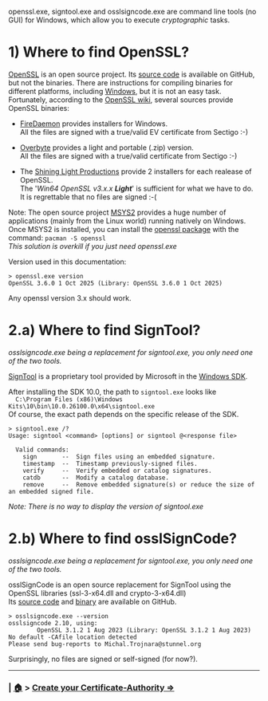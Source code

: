 openssl.exe, signtool.exe and osslsigncode.exe are command line tools (no GUI) for Windows, which allow you to execute _cryptographic_ tasks. 

# 1) Where to find OpenSSL?
[OpenSSL](https://openssl-library.org/) is an open source project. Its [source code](https://github.com/openssl/openssl) is available on GitHub, but not the binaries.
There are instructions for compiling binaries for different platforms, including [Windows](https://github.com/openssl/openssl/blob/master/NOTES-WINDOWS.md),
but it is not an easy task. Fortunately, according to the [OpenSSL wiki](https://github.com/openssl/openssl/wiki/Binaries), several sources provide OpenSSL binaries:

- [FireDaemon](https://www.firedaemon.com/download-firedaemon-openssl) provides installers for Windows.<br/>
All the files are signed with a true/valid EV certificate from Sectigo :-)
 
- [Overbyte](https://wiki.overbyte.eu/wiki/index.php/ICS_Download#Download_OpenSSL_Binaries) provides a light and portable (.zip) version.<br/>
All the files are signed with a true/valid certificate from Sectigo :-)

- The [Shining Light Productions](https://slproweb.com/products/Win32OpenSSL.html) provide 2 installers for each realease of OpenSSL.<br/>
The '*Win64 OpenSSL v3.x.x **Light***' is sufficient for what we have to do.<br/>
It is regrettable that no files are signed :-(

Note: The open source project [MSYS2](https://www.msys2.org/) provides a huge number of applications
(mainly from the Linux world) running natively on Windows.
Once MSYS2 is installed, you can install the [openssl package](https://packages.msys2.org/packages/openssl?variant=x86_64) with the command: `pacman -S openssl`<br/>
_This solution is overkill if you just need openssl.exe_

Version used in this documentation:
```
> openssl.exe version
OpenSSL 3.6.0 1 Oct 2025 (Library: OpenSSL 3.6.0 1 Oct 2025)
```
Any openssl version 3.x should work.

# 2.a) Where to find SignTool?

_osslsigncode.exe being a replacement for signtool.exe, you only need one of the two tools._

[SignTool](https://learn.microsoft.com/en-us/windows/win32/seccrypto/signtool) is a proprietary tool provided
by Microsoft in the [Windows SDK](https://developer.microsoft.com/en-us/windows/downloads/windows-sdk/).

After installing the SDK 10.0, the path to `signtool.exe` looks like<br/>
`  C:\Program Files (x86)\Windows Kits\10\bin\10.0.26100.0\x64\signtool.exe`<br/>
Of course, the exact path depends on the specific release of the SDK.

```
> signtool.exe /?
Usage: signtool <command> [options] or signtool @<response file>

  Valid commands:
    sign       --  Sign files using an embedded signature.
    timestamp  --  Timestamp previously-signed files.
    verify     --  Verify embedded or catalog signatures.
    catdb      --  Modify a catalog database.
    remove     --  Remove embedded signature(s) or reduce the size of an embedded signed file.
```
_Note: There is no way to display the version of signtool.exe_

# 2.b) Where to find osslSignCode?

_osslsigncode.exe being a replacement for signtool.exe, you only need one of the two tools._

osslSignCode is an open source replacement for SignTool using the OpenSSL libraries (ssl-3-x64.dll and crypto-3-x64.dll)<br/>
Its [source code](https://github.com/mtrojnar/osslsigncode) and 
[binary](https://github.com/mtrojnar/osslsigncode/releases/latest) are available on GitHub.
```
> osslsigncode.exe --version
osslsigncode 2.10, using:
        OpenSSL 3.1.2 1 Aug 2023 (Library: OpenSSL 3.1.2 1 Aug 2023)
No default -CAfile location detected
Please send bug-reports to Michal.Trojnara@stunnel.org
```
Surprisingly, no files are signed or self-signed (for now?).

<hr/>

### | [🏠](index.md) > [Create your Certificate-Authority ⇒](1_Create-Your-Certification-Authority.md)
